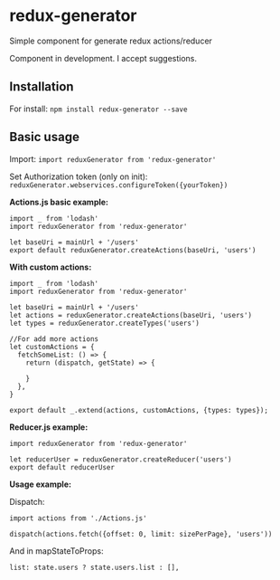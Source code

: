 # redux-generator
Simple component for generate redux actions/reducer

Component in development. I accept suggestions.

## Installation
For install:
`npm install redux-generator --save`

## Basic usage
Import:
`import reduxGenerator from 'redux-generator'` 

Set Authorization token (only on init):
`reduxGenerator.webservices.configureToken({yourToken})`

**Actions.js basic example:**
``` 
import _ from 'lodash'
import reduxGenerator from 'redux-generator'

let baseUri = mainUrl + '/users'
export default reduxGenerator.createActions(baseUri, 'users')
``` 

**With custom actions:**
``` 
import _ from 'lodash'
import reduxGenerator from 'redux-generator'

let baseUri = mainUrl + '/users'
let actions = reduxGenerator.createActions(baseUri, 'users')
let types = reduxGenerator.createTypes('users')

//For add more actions
let customActions = {
  fetchSomeList: () => {
    return (dispatch, getState) => {

    }
  },
}

export default _.extend(actions, customActions, {types: types});
``` 

**Reducer.js example:**
``` 
import reduxGenerator from 'redux-generator'

let reducerUser = reduxGenerator.createReducer('users')
export default reducerUser
``` 

**Usage example:**

Dispatch:
``` 
import actions from './Actions.js'

dispatch(actions.fetch({offset: 0, limit: sizePerPage}, 'users'))
``` 

And in mapStateToProps:
```
list: state.users ? state.users.list : [],
``` 
